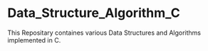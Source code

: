 # Data_Structure_Algorithm_C
This Repositary containes various Data Structures and Algorithms implemented in C.
